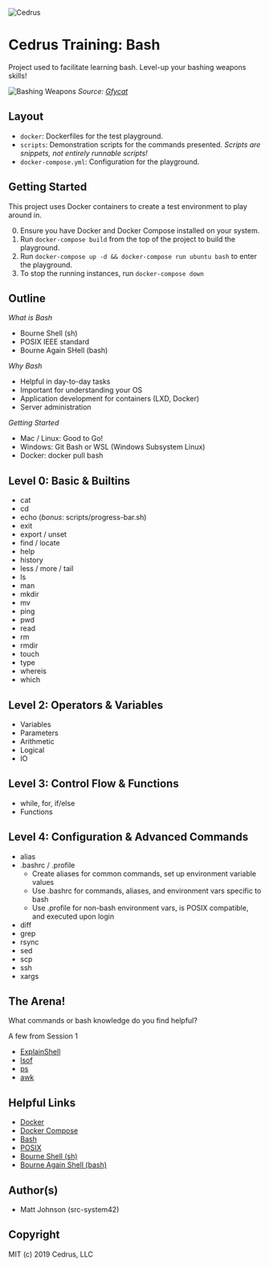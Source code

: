 ![Cedrus](https://www.google.com/a/cpanel/cedrus.digital/images/logo.gif?service=google_gsuite)

# Cedrus Training: Bash

Project used to facilitate learning bash.  Level-up your bashing weapons skills!

![Bashing Weapons](images/UglyWindingEidolonhelvum.gif)
*Source: [Gfycat](https://gfycat.com/uglywindingeidolonhelvum-lord-of-the-rings-fighting-swinging)*

## Layout

* `docker`: Dockerfiles for the test playground.
* `scripts`: Demonstration scripts for the commands presented. *Scripts are snippets, not entirely runnable scripts!*
* `docker-compose.yml`: Configuration for the playground.

## Getting Started

This project uses Docker containers to create a test environment to play around in.

0. Ensure you have Docker and Docker Compose installed on your system.
1. Run `docker-compose build` from the top of the project to build the playground.
2. Run `docker-compose up -d && docker-compose run ubuntu bash` to enter the playground.
3. To stop the running instances, run `docker-compose down`

## Outline

*What is Bash*

- Bourne Shell (sh)
- POSIX IEEE standard
- Bourne Again SHell (bash)

*Why Bash*

- Helpful in day-to-day tasks
- Important for understanding your OS
- Application development for containers (LXD, Docker)
- Server administration

*Getting Started*

- Mac / Linux: Good to Go!
- Windows: Git Bash or WSL (Windows Subsystem Linux)
- Docker: docker pull bash

## Level 0: Basic & Builtins

- cat
- cd
- echo (*bonus*: scripts/progress-bar.sh)
- exit
- export / unset
- find / locate
- help
- history
- less / more / tail
- ls
- man
- mkdir
- mv
- ping
- pwd
- read
- rm
- rmdir
- touch
- type
- whereis
- which

## Level 2: Operators & Variables

- Variables
- Parameters
- Arithmetic
- Logical
- IO

## Level 3: Control Flow & Functions

- while, for, if/else
- Functions

## Level 4: Configuration & Advanced Commands

- alias
- .bashrc / .profile
    - Create aliases for common commands, set up environment variable values
    - Use .bashrc for commands, aliases, and environment vars specific to bash
    - Use .profile for non-bash environment vars, is POSIX compatible, and executed upon login
- diff
- grep
- rsync
- sed
- scp
- ssh
- xargs

## The Arena!

What commands or bash knowledge do you find helpful?

A few from Session 1
* [ExplainShell](https://explainshell.com/)
* [lsof](https://linux.die.net/man/8/lsof)
* [ps](https://linux.die.net/man/1/ps)
* [awk](https://linux.die.net/man/1/awk)

## Helpful Links

* [Docker](https://docs.docker.com/install/)
* [Docker Compose](https://docs.docker.com/compose/install/)
* [Bash](http://www.tldp.org/LDP/abs/html/)
* [POSIX](https://en.wikipedia.org/wiki/POSIX)
* [Bourne Shell (sh)](https://en.wikipedia.org/wiki/Bourne_shell)
* [Bourne Again Shell (bash)](https://en.wikipedia.org/wiki/Bash_(Unix_shell))

## Author(s)

* Matt Johnson (src-system42)

## Copyright

MIT (c) 2019 Cedrus, LLC